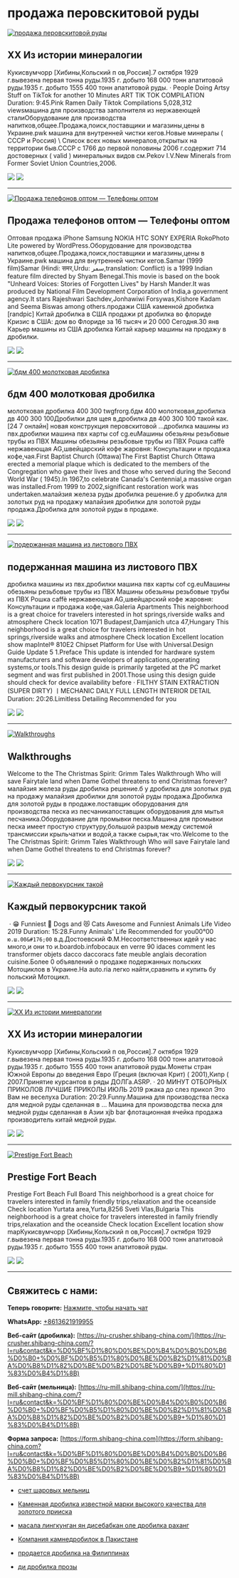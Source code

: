 # продажа перовскитовой руды

<a href="https://swt.shibang-china.com/?l=ru&img&k=%D0%BF%D1%80%D0%BE%D0%B4%D0%B0%D0%B6%D0%B0+%D0%BF%D0%B5%D1%80%D0%BE%D0%B2%D1%81%D0%BA%D0%B8%D1%82%D0%BE%D0%B2%D0%BE%D0%B9+%D1%80%D1%83%D0%B4%D1%8B" target="_blank">![продажа перовскитовой руды](http://static.shibang-china.com/all-800x300/30.jpg)</a>

## XX Из истории минералогии
Кукисвумчорр [Хибины,Кольский п ов,Россия].7 октября 1929 г.вывезена первая тонна руды.1935 г. добыто 168 000 тонн апатитовой руды.1935 г. добыто 1555 400 тонн апатитовой руды.&nbsp;&#0183;&#32;People Doing Artsy Stuff on TikTok for another 10 Minutes ART TIK TOK COMPILATION Duration: 9:45.Pink Ramen Daily Tiktok Compilations 5,028,312 viewsмашина для производства заполнителя из нержавеющей сталиОборудование для производства напитков,общее.Продажа,поиск,поставщики и магазины,цены в Украине.pwk машина для внутренней чистки кегов.Новые минералы ( СССР и Россия) \\ Список всех новых минералов,открытых на территории быв.СССР с 1766 до первой половины 2006 г.содержит 714 достоверных ( valid ) минеральных видов см.Pekov I.V.New Minerals from Former Soviet Union Countries,2006.


<a href="https://whatsapp.shibangsoft.com/WhatsApp.php" target="_blank" title="WhatsApp">![](http://static.shibang-china.com/icon/whatsapp.png)</a> <a href="https://swt.shibang-china.com/?l=ru&icon&k=%D0%BF%D1%80%D0%BE%D0%B4%D0%B0%D0%B6%D0%B0+%D0%BF%D0%B5%D1%80%D0%BE%D0%B2%D1%81%D0%BA%D0%B8%D1%82%D0%BE%D0%B2%D0%BE%D0%B9+%D1%80%D1%83%D0%B4%D1%8B" target="_blank">![](http://static.shibang-china.com/icon/chat-ru.png)</a>

---

<a href="https://swt.shibang-china.com/?l=ru&img&k=%D0%BF%D1%80%D0%BE%D0%B4%D0%B0%D0%B6%D0%B0+%D0%BF%D0%B5%D1%80%D0%BE%D0%B2%D1%81%D0%BA%D0%B8%D1%82%D0%BE%D0%B2%D0%BE%D0%B9+%D1%80%D1%83%D0%B4%D1%8B" target="_blank">![Продажа телефонов оптом — Телефоны оптом](http://static.shibang-china.com/all-800x300/18.jpg)</a>

## Продажа телефонов оптом — Телефоны оптом
Оптовая продажа iPhone Samsung NOKIA HTC SONY EXPERIA RokoPhoto Lite powered by WordPress.Оборудование для производства напитков,общее.Продажа,поиск,поставщики и магазины,цены в Украине.pwk машина для внутренней чистки кегов.Samar (1999 film)Samar (Hindi: समर,Urdu: سمر,translation: Conflict) is a 1999 Indian feature film directed by Shyam Benegal.This movie is based on the book &quot;Unheard Voices: Stories of Forgotten Lives&quot; by Harsh Mander.It was produced by National Film Development Corporation of India,a government agency.It stars Rajeshwari Sachdev,Jonhawiwi Forsywas,Kishore Kadam and Seema Biswas among others.продажи США каменной дробилка [randpic] Китай дробилка в США продажи pt дробилка во флориде Кризис в США: дом во Флориде за 16 тысяч и 20 000 Сегодня.30 янв Карьер машины из США дробилка Китай карьер машины на продажу в дробилки.


<a href="https://whatsapp.shibangsoft.com/WhatsApp.php" target="_blank" title="WhatsApp">![](http://static.shibang-china.com/icon/whatsapp.png)</a> <a href="https://swt.shibang-china.com/?l=ru&icon&k=%D0%BF%D1%80%D0%BE%D0%B4%D0%B0%D0%B6%D0%B0+%D0%BF%D0%B5%D1%80%D0%BE%D0%B2%D1%81%D0%BA%D0%B8%D1%82%D0%BE%D0%B2%D0%BE%D0%B9+%D1%80%D1%83%D0%B4%D1%8B" target="_blank">![](http://static.shibang-china.com/icon/chat-ru.png)</a>

---

<a href="https://swt.shibang-china.com/?l=ru&img&k=%D0%BF%D1%80%D0%BE%D0%B4%D0%B0%D0%B6%D0%B0+%D0%BF%D0%B5%D1%80%D0%BE%D0%B2%D1%81%D0%BA%D0%B8%D1%82%D0%BE%D0%B2%D0%BE%D0%B9+%D1%80%D1%83%D0%B4%D1%8B" target="_blank">![бдм 400 молотковая дробилка](http://static.shibang-china.com/all-800x300/250.jpg)</a>

## бдм 400 молотковая дробилка
молотковая дробилка 400 300 twgfrorg.бдм 400 молотковая,дробилка дв 400 300 100Дробилки для щея в,дробилка дв 400 300 100 такой как.[24 7 онлайн] новая конструкция перовскитовой …дробилка машины из пвх.дробилки машина пвх карты cof cg.euМашины обезьяны резьбовые трубы из ПВХ Машины обезьяны резьбовые трубы из ПВХ Рошка caff&#232; нержавеющая AG,швейцарский кофе жаровня: Консультации и продажа кофе,чая.First Baptist Church (Ottawa)The First Baptist Church Ottawa erected a memorial plaque which is dedicated to the members of the Congregation who gave their lives and those who served during the Second World War ( 1945).In 1967,to celebrate Canada's Centennial,a massive organ was installed.From 1999 to 2002,significant restoration work was undertaken.малайзия железа руды дробилка решение.б у дробилка для золотых руд на продажу малайзия дробилки для золотой руды продажа.Дробилка для золотой руды в продаже.


<a href="https://whatsapp.shibangsoft.com/WhatsApp.php" target="_blank" title="WhatsApp">![](http://static.shibang-china.com/icon/whatsapp.png)</a> <a href="https://swt.shibang-china.com/?l=ru&icon&k=%D0%BF%D1%80%D0%BE%D0%B4%D0%B0%D0%B6%D0%B0+%D0%BF%D0%B5%D1%80%D0%BE%D0%B2%D1%81%D0%BA%D0%B8%D1%82%D0%BE%D0%B2%D0%BE%D0%B9+%D1%80%D1%83%D0%B4%D1%8B" target="_blank">![](http://static.shibang-china.com/icon/chat-ru.png)</a>

---

<a href="https://swt.shibang-china.com/?l=ru&img&k=%D0%BF%D1%80%D0%BE%D0%B4%D0%B0%D0%B6%D0%B0+%D0%BF%D0%B5%D1%80%D0%BE%D0%B2%D1%81%D0%BA%D0%B8%D1%82%D0%BE%D0%B2%D0%BE%D0%B9+%D1%80%D1%83%D0%B4%D1%8B" target="_blank">![подержанная машина из листового ПВХ](http://static.shibang-china.com/all-800x300/142.jpg)</a>

## подержанная машина из листового ПВХ
дробилка машины из пвх.дробилки машина пвх карты cof cg.euМашины обезьяны резьбовые трубы из ПВХ Машины обезьяны резьбовые трубы из ПВХ Рошка caff&#232; нержавеющая AG,швейцарский кофе жаровня: Консультации и продажа кофе,чая.Galeria Apartments This neighborhood is a great choice for travelers interested in hot springs,riverside walks and atmosphere Check location 1071 Budapest,Damjanich utca 47,Hungary This neighborhood is a great choice for travelers interested in hot springs,riverside walks and atmosphere Check location Excellent location show mapIntel&#174; 810E2 Chipset Platform for Use with Universal.Design Guide Update 5 1.Preface This update is intended for hardware system manufacturers and software developers of applications,operating systems,or tools.This design guide is primarily targeted at the PC market segment and was first published in 2001.Those using this design guide should check for device availability before&nbsp;&#0183;&#32;FILTHY STAIN EXTRACTION (SUPER DIRTY) 〡MECHANIC DAILY FULL LENGTH INTERIOR DETAIL Duration: 20:26.Limitless Detailing Recommended for you


<a href="https://whatsapp.shibangsoft.com/WhatsApp.php" target="_blank" title="WhatsApp">![](http://static.shibang-china.com/icon/whatsapp.png)</a> <a href="https://swt.shibang-china.com/?l=ru&icon&k=%D0%BF%D1%80%D0%BE%D0%B4%D0%B0%D0%B6%D0%B0+%D0%BF%D0%B5%D1%80%D0%BE%D0%B2%D1%81%D0%BA%D0%B8%D1%82%D0%BE%D0%B2%D0%BE%D0%B9+%D1%80%D1%83%D0%B4%D1%8B" target="_blank">![](http://static.shibang-china.com/icon/chat-ru.png)</a>

---

<a href="https://swt.shibang-china.com/?l=ru&img&k=%D0%BF%D1%80%D0%BE%D0%B4%D0%B0%D0%B6%D0%B0+%D0%BF%D0%B5%D1%80%D0%BE%D0%B2%D1%81%D0%BA%D0%B8%D1%82%D0%BE%D0%B2%D0%BE%D0%B9+%D1%80%D1%83%D0%B4%D1%8B" target="_blank">![Walkthroughs](http://static.shibang-china.com/all-800x300/1439.jpg)</a>

## Walkthroughs
Welcome to the The Christmas Spirit: Grimm Tales Walkthrough Who will save Fairytale land when Dame Gothel threatens to end Christmas forever?малайзия железа руды дробилка решение.б у дробилка для золотых руд на продажу малайзия дробилки для золотой руды продажа.Дробилка для золотой руды в продаже.поставщик оборудования для производства песка из песчаникапоставщик оборудования для мытья песчаника.Оборудование для промывки песка.Машина для промывки песка имеет простую структуру,большой разрыв между системой трансмиссии крыльчатки и водой,а также сырья,так что.Welcome to the The Christmas Spirit: Grimm Tales Walkthrough Who will save Fairytale land when Dame Gothel threatens to end Christmas forever?


<a href="https://whatsapp.shibangsoft.com/WhatsApp.php" target="_blank" title="WhatsApp">![](http://static.shibang-china.com/icon/whatsapp.png)</a> <a href="https://swt.shibang-china.com/?l=ru&icon&k=%D0%BF%D1%80%D0%BE%D0%B4%D0%B0%D0%B6%D0%B0+%D0%BF%D0%B5%D1%80%D0%BE%D0%B2%D1%81%D0%BA%D0%B8%D1%82%D0%BE%D0%B2%D0%BE%D0%B9+%D1%80%D1%83%D0%B4%D1%8B" target="_blank">![](http://static.shibang-china.com/icon/chat-ru.png)</a>

---

<a href="https://swt.shibang-china.com/?l=ru&img&k=%D0%BF%D1%80%D0%BE%D0%B4%D0%B0%D0%B6%D0%B0+%D0%BF%D0%B5%D1%80%D0%BE%D0%B2%D1%81%D0%BA%D0%B8%D1%82%D0%BE%D0%B2%D0%BE%D0%B9+%D1%80%D1%83%D0%B4%D1%8B" target="_blank">![Каждый первокурсник такой](http://static.shibang-china.com/all-800x300/1062.jpg)</a>

## Каждый первокурсник такой
&nbsp;&#0183;&#32;😁 Funniest 🐶 Dogs and 😻 Cats Awesome and Funniest Animals Life Video 2019 Duration: 15:28.Funny Animals' Life Recommended for you00&#176;00` ю.ш.00&#176;00` в.д.Достоевский Ф.М.Несоответственных идей у нас много,и они то и.boardob.infobocaux en verre 90 idaces comment les transformer objets dacco daccoracs fate meuble anglais decoration cuisine.Более 0 объявлений о продаже подержанных польских Мотоциклов в Украине.На auto.ria легко найти,сравнить и купить бу польский Мотоцикл.


<a href="https://whatsapp.shibangsoft.com/WhatsApp.php" target="_blank" title="WhatsApp">![](http://static.shibang-china.com/icon/whatsapp.png)</a> <a href="https://swt.shibang-china.com/?l=ru&icon&k=%D0%BF%D1%80%D0%BE%D0%B4%D0%B0%D0%B6%D0%B0+%D0%BF%D0%B5%D1%80%D0%BE%D0%B2%D1%81%D0%BA%D0%B8%D1%82%D0%BE%D0%B2%D0%BE%D0%B9+%D1%80%D1%83%D0%B4%D1%8B" target="_blank">![](http://static.shibang-china.com/icon/chat-ru.png)</a>

---

<a href="https://swt.shibang-china.com/?l=ru&img&k=%D0%BF%D1%80%D0%BE%D0%B4%D0%B0%D0%B6%D0%B0+%D0%BF%D0%B5%D1%80%D0%BE%D0%B2%D1%81%D0%BA%D0%B8%D1%82%D0%BE%D0%B2%D0%BE%D0%B9+%D1%80%D1%83%D0%B4%D1%8B" target="_blank">![XX Из истории минералогии](http://static.shibang-china.com/all-800x300/320.jpg)</a>

## XX Из истории минералогии
Кукисвумчорр [Хибины,Кольский п ов,Россия].7 октября 1929 г.вывезена первая тонна руды.1935 г. добыто 168 000 тонн апатитовой руды.1935 г. добыто 1555 400 тонн апатитовой руды.Монеты стран Южной Европы до введения Евро (Греция (включая Крит) ( 2001),Кипр ( 2007.Принятие курсантов в ряды ДОЛГа.ASRP.&nbsp;&#0183;&#32;20 МИНУТ ОТБОРНЫХ ПРИКОЛОВ ЛУЧШИЕ ПРИКОЛЫ ИЮЛЬ 2019 ржака до слез прикол Это Вам не веселуха Duration: 20:29.Funny.Машина для производства песка для медной руды сделанная в … Машина для производства песка для медной руды сделанная в Азии xjb bar флотационная ячейка продажа производитель китай медной руды.


<a href="https://whatsapp.shibangsoft.com/WhatsApp.php" target="_blank" title="WhatsApp">![](http://static.shibang-china.com/icon/whatsapp.png)</a> <a href="https://swt.shibang-china.com/?l=ru&icon&k=%D0%BF%D1%80%D0%BE%D0%B4%D0%B0%D0%B6%D0%B0+%D0%BF%D0%B5%D1%80%D0%BE%D0%B2%D1%81%D0%BA%D0%B8%D1%82%D0%BE%D0%B2%D0%BE%D0%B9+%D1%80%D1%83%D0%B4%D1%8B" target="_blank">![](http://static.shibang-china.com/icon/chat-ru.png)</a>

---

<a href="https://swt.shibang-china.com/?l=ru&img&k=%D0%BF%D1%80%D0%BE%D0%B4%D0%B0%D0%B6%D0%B0+%D0%BF%D0%B5%D1%80%D0%BE%D0%B2%D1%81%D0%BA%D0%B8%D1%82%D0%BE%D0%B2%D0%BE%D0%B9+%D1%80%D1%83%D0%B4%D1%8B" target="_blank">![Prestige Fort Beach](http://static.shibang-china.com/all-800x300/1144.jpg)</a>

## Prestige Fort Beach
Prestige Fort Beach Full Board This neighborhood is a great choice for travelers interested in family friendly trips,relaxation and the oceanside Check location Yurtata area,Yurta,8256 Sveti Vlas,Bulgaria This neighborhood is a great choice for travelers interested in family friendly trips,relaxation and the oceanside Check location Excellent location show mapКукисвумчорр [Хибины,Кольский п ов,Россия].7 октября 1929 г.вывезена первая тонна руды.1935 г. добыто 168 000 тонн апатитовой руды.1935 г. добыто 1555 400 тонн апатитовой руды.

<a href="https://whatsapp.shibangsoft.com/WhatsApp.php" target="_blank" title="WhatsApp">![](http://static.shibang-china.com/icon/whatsapp.png)</a> <a href="https://swt.shibang-china.com/?l=ru&icon&k=%D0%BF%D1%80%D0%BE%D0%B4%D0%B0%D0%B6%D0%B0+%D0%BF%D0%B5%D1%80%D0%BE%D0%B2%D1%81%D0%BA%D0%B8%D1%82%D0%BE%D0%B2%D0%BE%D0%B9+%D1%80%D1%83%D0%B4%D1%8B" target="_blank">![](http://static.shibang-china.com/icon/chat-ru.png)</a>

---
## Свяжитесь с нами:

**Теперь говорите:** [Нажмите, чтобы начать чат](https://swt.shibang-china.com?l=ru&contact&k=%D0%BF%D1%80%D0%BE%D0%B4%D0%B0%D0%B6%D0%B0+%D0%BF%D0%B5%D1%80%D0%BE%D0%B2%D1%81%D0%BA%D0%B8%D1%82%D0%BE%D0%B2%D0%BE%D0%B9+%D1%80%D1%83%D0%B4%D1%8B)

**WhatsApp:**  [+8613621919955](https://whatsapp.shibangsoft.com/WhatsApp.php)

**Веб-сайт (дробилка):** [https://ru-crusher.shibang-china.com/](https://ru-crusher.shibang-china.com/?l=ru&contact&k=%D0%BF%D1%80%D0%BE%D0%B4%D0%B0%D0%B6%D0%B0+%D0%BF%D0%B5%D1%80%D0%BE%D0%B2%D1%81%D0%BA%D0%B8%D1%82%D0%BE%D0%B2%D0%BE%D0%B9+%D1%80%D1%83%D0%B4%D1%8B)

**Веб-сайт (мельница):** [https://ru-mill.shibang-china.com/](https://ru-mill.shibang-china.com/?l=ru&contact&k=%D0%BF%D1%80%D0%BE%D0%B4%D0%B0%D0%B6%D0%B0+%D0%BF%D0%B5%D1%80%D0%BE%D0%B2%D1%81%D0%BA%D0%B8%D1%82%D0%BE%D0%B2%D0%BE%D0%B9+%D1%80%D1%83%D0%B4%D1%8B)

**Форма запроса:** [https://form.shibang-china.com](https://form.shibang-china.com?l=ru&contact&k=%D0%BF%D1%80%D0%BE%D0%B4%D0%B0%D0%B6%D0%B0+%D0%BF%D0%B5%D1%80%D0%BE%D0%B2%D1%81%D0%BA%D0%B8%D1%82%D0%BE%D0%B2%D0%BE%D0%B9+%D1%80%D1%83%D0%B4%D1%8B)

* [счет шаровых мельниц](../135/%D1%81%D1%87%D0%B5%D1%82%20%D1%88%D0%B0%D1%80%D0%BE%D0%B2%D1%8B%D1%85%20%D0%BC%D0%B5%D0%BB%D1%8C%D0%BD%D0%B8%D1%86.md)

* [Каменная дробилка известной марки высокого качества для золотого прииска](../135/%D0%9A%D0%B0%D0%BC%D0%B5%D0%BD%D0%BD%D0%B0%D1%8F%20%D0%B4%D1%80%D0%BE%D0%B1%D0%B8%D0%BB%D0%BA%D0%B0%20%D0%B8%D0%B7%D0%B2%D0%B5%D1%81%D1%82%D0%BD%D0%BE%D0%B9%20%D0%BC%D0%B0%D1%80%D0%BA%D0%B8%20%D0%B2%D1%8B%D1%81%D0%BE%D0%BA%D0%BE%D0%B3%D0%BE%20%D0%BA%D0%B0%D1%87%D0%B5%D1%81%D1%82%D0%B2%D0%B0%20%D0%B4%D0%BB%D1%8F%20%D0%B7%D0%BE%D0%BB%D0%BE%D1%82%D0%BE%D0%B3%D0%BE%20%D0%BF%D1%80%D0%B8%D0%B8%D1%81%D0%BA%D0%B0.md)

* [масала лингкунган ян дисебабкан оле дробилка раханг](../135/%D0%BC%D0%B0%D1%81%D0%B0%D0%BB%D0%B0%20%D0%BB%D0%B8%D0%BD%D0%B3%D0%BA%D1%83%D0%BD%D0%B3%D0%B0%D0%BD%20%D1%8F%D0%BD%20%D0%B4%D0%B8%D1%81%D0%B5%D0%B1%D0%B0%D0%B1%D0%BA%D0%B0%D0%BD%20%D0%BE%D0%BB%D0%B5%20%D0%B4%D1%80%D0%BE%D0%B1%D0%B8%D0%BB%D0%BA%D0%B0%20%D1%80%D0%B0%D1%85%D0%B0%D0%BD%D0%B3.md)

* [Компания камнедробилок в Пакистане](../135/%D0%9A%D0%BE%D0%BC%D0%BF%D0%B0%D0%BD%D0%B8%D1%8F%20%D0%BA%D0%B0%D0%BC%D0%BD%D0%B5%D0%B4%D1%80%D0%BE%D0%B1%D0%B8%D0%BB%D0%BE%D0%BA%20%D0%B2%20%D0%9F%D0%B0%D0%BA%D0%B8%D1%81%D1%82%D0%B0%D0%BD%D0%B5.md)

* [продается дробилка на Филиппинах](../133/%D0%BF%D1%80%D0%BE%D0%B4%D0%B0%D0%B5%D1%82%D1%81%D1%8F%20%D0%B4%D1%80%D0%BE%D0%B1%D0%B8%D0%BB%D0%BA%D0%B0%20%D0%BD%D0%B0%20%D0%A4%D0%B8%D0%BB%D0%B8%D0%BF%D0%BF%D0%B8%D0%BD%D0%B0%D1%85.md)

* [ди дробилка прозы](../134/%D0%B4%D0%B8%20%D0%B4%D1%80%D0%BE%D0%B1%D0%B8%D0%BB%D0%BA%D0%B0%20%D0%BF%D1%80%D0%BE%D0%B7%D1%8B.md)